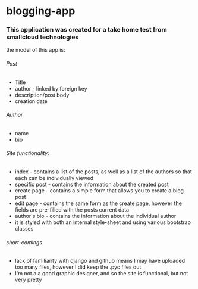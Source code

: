 # blogging-app

### This application was created for a take home test from smallcloud technologies

the model of this app is:

###### Post
  * Title
  * author - linked by foreign key
  * description/post body
  * creation date
###### Author
  * name
  * bio
  
###### Site functionality:
* index - contains a list of the posts, as well as a list of the authors so that each can be individually viewed
* specific post - contains the information about the created post
* create page - contains a simple form that allows you to create a blog post
* edit page - contains the same form as the create page, however the fields are pre-filled with the posts current data
* author's bio - contains the information about the individual author
* it is styled with both an internal style-sheet and using various bootstrap classes

###### short-comings

* lack of familiarity with django and github means I may have uploaded too many files, however I did keep the .pyc files out
* I'm not a a good graphic designer, and so the site is functional, but not very pretty
